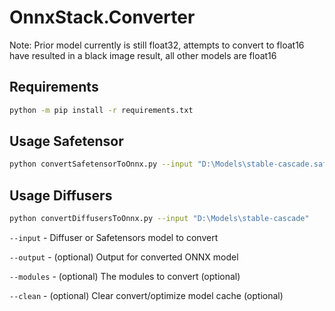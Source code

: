 ﻿# OnnxStack.Converter

Note: Prior model currently is still float32, attempts to convert to float16 have resulted in a black image result, all other models are float16


## Requirements
```bash
python -m pip install -r requirements.txt
```

## Usage Safetensor
```bash
python convertSafetensorToOnnx.py --input "D:\Models\stable-cascade.safetensors"
```

## Usage Diffusers
```bash
python convertDiffusersToOnnx.py --input "D:\Models\stable-cascade"
```


`--input`  - Diffuser or Safetensors model to convert

`--output`  - (optional) Output for converted ONNX model

`--modules`  - (optional) The modules to convert (optional)

`--clean`  -  (optional) Clear convert/optimize model cache (optional)